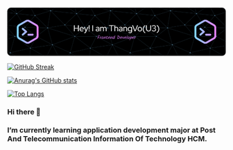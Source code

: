![My image](./header-image.png)

[![GitHub Streak](https://github-readme-streak-stats.herokuapp.com/?user=VOHIEUTHANG)](https://git.io/streak-stats)

[![Anurag's GitHub stats](https://github-readme-stats.vercel.app/api?username=VOHIEUTHANG&show_icons=true&theme=aura&hide=contribs)](https://github.com/anuraghazra/github-readme-stats)

[![Top Langs](https://github-readme-stats.vercel.app/api/top-langs/?username=VOHIEUTHANG&layout=compact)](https://github.com/anuraghazra/github-readme-stats)

### Hi there 👋

### I’m currently learning application development major at Post And Telecommunication Information Of Technology HCM.
